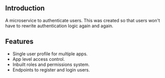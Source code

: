 ## Introduction
A microservice to authenticate users.
This was created so that users won't have to rewrite authentication logic again and again.

## Features
- Single user profile for multiple apps.
- App level access control.
- Inbuilt roles and permissions system.
- Endpoints to register and login users.